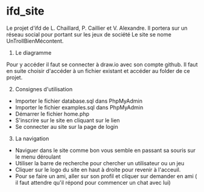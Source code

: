 # ifd_site
Le projet d'ifd de L. Chaillard, P. Caillier et V. Alexandre. Il portera sur un réseau social pour portant sur les jeux de société
Le site se nome UnTrollBienMécontent.

1. Le diagramme

Pour y accéder il faut se connecter à draw.io avec son compte github. Il faut en suite choisir d'accéder à un fichier existant et accéder au folder de ce projet.

2. Consignes d'utilisation

- Importer le fichier database.sql dans PhpMyAdmin 
- Importer le fichier examples.sql dans PhpMyAdmin
- Démarrer le fichier home.php
- S'inscrire sur le site en cliquant sur le lien
- Se connecter au site sur la page de login

3. La navigation

- Naviguer dans le site comme bon vous semble en passant sa souris sur le menu déroulant
- Utiliser la barre de recherche pour chercher un utilisateur ou un jeu
- Cliquer sur le logo du site en haut à droite pour revenir à l'acceuil.
- Pour se faire un ami, aller sur son profil et cliquer sur demander en ami ( il faut attendre qu'il répond pour commencer un chat avec lui)
